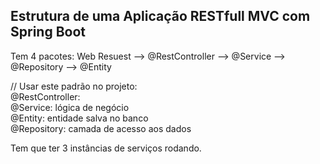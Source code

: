 
## Estrutura de uma Aplicação RESTfull MVC com Spring Boot

Tem 4 pacotes: Web Resuest --> @RestController --> @Service --> @Repository --> @Entity  

// Usar este padrão no projeto:  
@RestController:  
@Service: lógica de negócio  
@Entity: entidade salva no banco  
@Repository: camada de acesso aos dados  

Tem que ter 3 instâncias de serviços rodando.  




